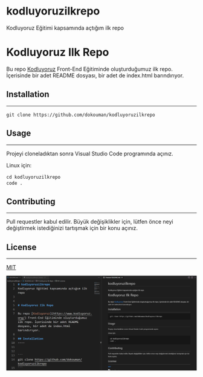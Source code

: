 # kodluyoruzilkrepo
Kodluyoruz Eğitimi kapsamında açtığım ilk repo


# Kodluyoruz Ilk Repo

Bu repo [Kodluyoruz](https://www.kodluyoruz.org/) Front-End Eğitiminde oluşturduğumuz ilk repo. İçerisinde bir adet README dosyası, bir adet de index.html barındırıyor.

## Installation
----


```
git clone https://github.com/dokouman/kodluyoruzilkrepo
```

## Usage
---
Projeyi cloneladıktan sonra Visual Studio Code programında açınız.

Linux için:
```
cd kodluyoruzilkrepo
code .
```

## Contributing
---

Pull requestler kabul edilir. Büyük değişiklikler için, lütfen önce neyi değiştirmek istediğinizi tartışmak için bir konu açınız.

## License
---
[MIT](https://choosealicense.com/licenses/mit/)

![Proje_Resmi](https://github.com/dokouman/kodluyoruzilkrepo/blob/main/image.png)
